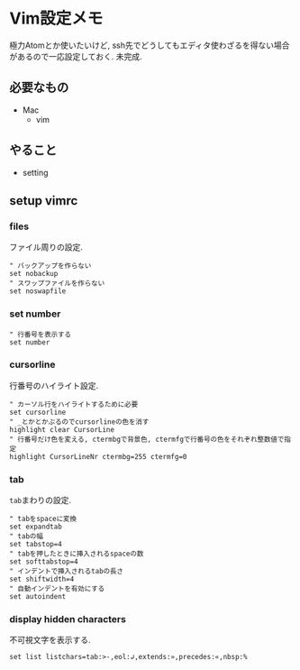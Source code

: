 # Vim設定メモ
極力Atomとか使いたいけど, ssh先でどうしてもエディタ使わざるを得ない場合があるので一応設定しておく.
未完成.

## 必要なもの
- Mac
    - vim

## やること
- setting

## setup vimrc

### files
ファイル周りの設定.
```
" バックアップを作らない
set nobackup
" スワップファイルを作らない
set noswapfile
```

### set number

```
" 行番号を表示する
set number
```

### cursorline
行番号のハイライト設定.
```
" カーソル行をハイライトするために必要
set cursorline
" _とかとかぶるのでcursorlineの色を消す
highlight clear CursorLine
" 行番号だけ色を変える, ctermbgで背景色, ctermfgで行番号の色をそれぞれ整数値で指定
highlight CursorLineNr ctermbg=255 ctermfg=0
```

### tab
`tab`まわりの設定.
```
" tabをspaceに変換
set expandtab
" tabの幅
set tabstop=4
" tabを押したときに挿入されるspaceの数
set softtabstop=4
" インデントで挿入されるtabの長さ
set shiftwidth=4
" 自動インデントを有効にする
set autoindent
```

### display hidden characters
不可視文字を表示する.
```
set list listchars=tab:>-,eol:↲,extends:»,precedes:«,nbsp:%
```
